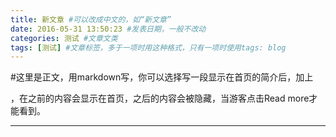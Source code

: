 ```yaml
---
title: 新文章 #可以改成中文的，如“新文章”
date: 2016-05-31 13:50:23 #发表日期，一般不改动
categories: 测试 #文章文类
tags: [测试] #文章标签，多于一项时用这种格式，只有一项时使用tags: blog
---
```


#这里是正文，用markdown写，你可以选择写一段显示在首页的简介后，加上
<!--more-->，在<!--more-->之前的内容会显示在首页，之后的内容会被隐藏，当游客点击Read more才能看到。
---

